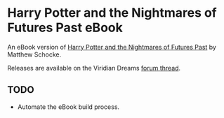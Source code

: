 # Harry Potter and the Nightmares of Futures Past eBook

An eBook version of [Harry Potter and the Nightmares of Futures Past](https://www.fanfiction.net/s/2636963/43/Harry-Potter-and-the-Nightmares-of-Futures-Past) by Matthew Schocke.

Releases are available on the Viridian Dreams [forum thread](http://www.viridiandreams.net/forum/viewtopic.php?f=4&t=5545&p=125238).

## TODO

* Automate the eBook build process.
